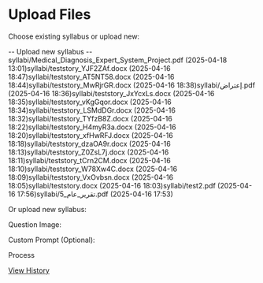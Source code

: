 # Upload Files

Choose existing syllabus or upload new:

\-\- Upload new syllabus --syllabi/Medical\_Diagnosis\_Expert\_System\_Project.pdf (2025-04-18 13:01)syllabi/teststory\_YJF2ZAf.docx (2025-04-16 18:47)syllabi/teststory\_AT5NT58.docx (2025-04-16 18:44)syllabi/teststory\_MwRjrGR.docx (2025-04-16 18:38)syllabi/إعتراض.pdf (2025-04-16 18:36)syllabi/teststory\_JxYcxLs.docx (2025-04-16 18:35)syllabi/teststory\_vKgGqor.docx (2025-04-16 18:34)syllabi/teststory\_LSMdDGr.docx (2025-04-16 18:32)syllabi/teststory\_TYfzB8Z.docx (2025-04-16 18:22)syllabi/teststory\_H4myR3a.docx (2025-04-16 18:20)syllabi/teststory\_xfHwRFJ.docx (2025-04-16 18:18)syllabi/teststory\_dzaOA9r.docx (2025-04-16 18:13)syllabi/teststory\_Z0ZsL7j.docx (2025-04-16 18:11)syllabi/teststory\_tCrn2CM.docx (2025-04-16 18:10)syllabi/teststory\_W78Xw4C.docx (2025-04-16 18:09)syllabi/teststory\_VxOvbsn.docx (2025-04-16 18:05)syllabi/teststory.docx (2025-04-16 18:03)syllabi/test2.pdf (2025-04-16 17:56)syllabi/تقرير\_عام\_5.pdf (2025-04-16 17:53)

Or upload new syllabus:

Question Image:

Custom Prompt (Optional):

Process

[View History](https://ca921f87-1413-4686-b785-bc1e92b0fdc5-00-3fmkppvufhovp.pike.replit.dev/whatsapp/history/)